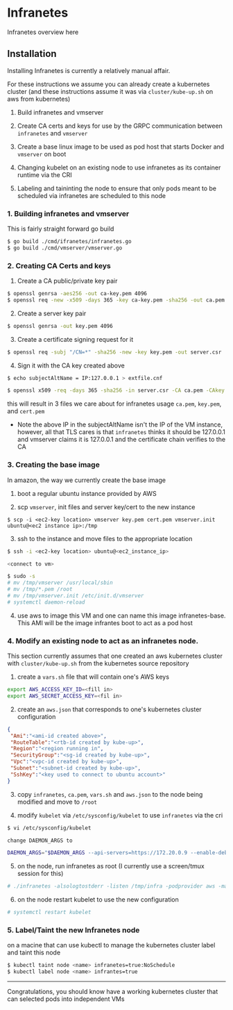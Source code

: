 # Infranetes

Infranetes overview here

## Installation

Installing Infranetes is currently a relatively manual affair.  

For these instructions we assume you can already create a kubernetes cluster (and these instructions assume it was via `cluster/kube-up.sh` on aws from kubernetes)

1. Build infranetes and vmserver

2. Create CA certs and keys for use by the GRPC communication between `infranetes` and `vmserver` 

3. Create a base linux image to be used as pod host that starts Docker and `vmserver` on boot
 
4. Changing kubelet on an existing node to use infranetes as its container runtime via the CRI

5. Labeling and taininting the node to ensure that only pods meant to be scheduled via infranetes are scheduled to this node

### 1. Building infranetes and vmserver

This is fairly straight forward go build

```bash
$ go build ./cmd/ifranetes/infranetes.go
$ go build ./cmd/vmserver/vmserver.go
```

### 2. Creating CA Certs and keys

1. Create a CA public/private key pair

```bash
$ openssl genrsa -aes256 -out ca-key.pem 4096
$ openssl req -new -x509 -days 365 -key ca-key.pem -sha256 -out ca.pem
```

2. Create a server key pair 
 
```bash
$ openssl genrsa -out key.pem 4096
```

3. Create a certificate signing request for it
```bash
$ openssl req -subj "/CN=*" -sha256 -new -key key.pem -out server.csr
```

4. Sign it with the CA key created above

```bash
$ echo subjectAltName = IP:127.0.0.1 > extfile.cnf

$ openssl x509 -req -days 365 -sha256 -in server.csr -CA ca.pem -CAkey ca-key.pem -CAcreateserial -out cert.pem -extfile extfile.cnf
```
this will result in 3 files we care about for infranetes usage `ca.pem`, `key.pem`, and `cert.pem`

* Note the above IP in the subjectAltName isn't the IP of the VM instance, however, all that TLS cares is that `infranetes` thinks it should be 127.0.0.1 and vmserver claims it is 127.0.0.1 and the certificate chain verifies to the CA 

### 3. Creating the base image

In amazon, the way we currently create the base image  

1. boot a regular ubuntu instance provided by AWS

2. scp `vmserver`, init files and server key/cert to the new instance

`$ scp -i <ec2-key location> vmserver key.pem cert.pem vmserver.init ubuntu@<ec2 instance ip>:/tmp`

3. ssh to the instance and move files to the appropriate location

```bash
$ ssh -i <ec2-key location> ubuntu@<ec2_instance_ip>

<connect to vm>

$ sudo -s
# mv /tmp/vmserver /usr/local/sbin
# mv /tmp/*.pem /root
# mv /tmp/vmserver.init /etc/init.d/vmserver
# systemctl daemon-reload
```

4. use aws to image this VM and one can name this image infranetes-base.  This AMI will be the image infrantes boot to act as a pod host

### 4. Modify an existing node to act as an infranetes node.

This section currently assumes that one created an aws kubernetes cluster with `cluster/kube-up.sh` from the kubernetes source repository
 
1. create a `vars.sh` file that will contain one's AWS keys

```bash
export AWS_ACCESS_KEY_ID=<fill in>
export AWS_SECRET_ACCESS_KEY=<fil in>
```

2. create an `aws.json` that corresponds to one's kubernetes cluster configuration

```json
{
 "Ami":"<ami-id created above>",
 "RouteTable":"<rtb-id created by kube-up>",
 "Region":"<region running in",
 "SecurityGroup":"<sg-id created by kube-up>",
 "Vpc":"<vpc-id created by kube-up>",
 "Subnet":"<subnet-id created by kube-up>",
 "SshKey":"<key used to connect to ubuntu account>"
}
```

3. copy `infranetes`, `ca.pem`, `vars.sh` and `aws.json` to the node being modified and move to `/root`

4. modify `kubelet` via `/etc/sysconfig/kubelet` to use `infranetes` via the cri
  
```bash
$ vi /etc/sysconfig/kubelet

change DAEMON_ARGS to

DAEMON_ARGS="$DAEMON_ARGS --api-servers=https://172.20.0.9 --enable-debugging-handlers=true  --hostname-override=ip-172-20-0-57.us-west-2.compute.internal --cloud-provider=aws  --config=/etc/kubernetes/manifests  --allow-privileged=True --v=4 --cluster-dns=10.0.0.10 --cluster-domain=cluster.local    --non-masquerade-cidr=10.0.0.0/8  --babysit-daemons=true  --container-runtime=remote --container-runtime-endpoint=/tmp/infra "
```

5. on the node, run infranetes as root (I currently use a screen/tmux session for this)

```bash
# ./infranetes -alsologtostderr -listen /tmp/infra -podprovider aws -master-ip 172.20.0.9 -base-ip 10.244.10
```

6. on the node restart kubelet to use the new configuration

```bash
# systemctl restart kubelet
```

### 5. Label/Taint the new Infranetes node

on a macine that can use kubectl to manage the kubernetes cluster label and taint this node

```bash
$ kubectl taint node <name> infranetes=true:NoSchedule
$ kubectl label node <name> infrantes=true
```
---
Congratulations, you should know have a working kubernetes cluster that can selected pods into independent VMs

